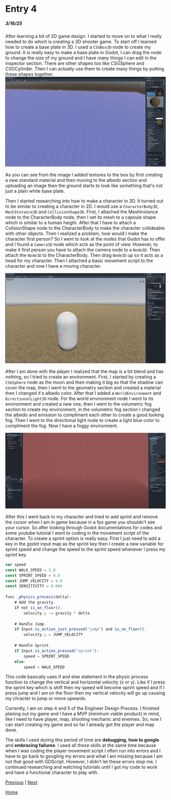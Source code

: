 # Entry 4
##### 3/16/25

After learning a bit of 2D game design. I started to move on to what I really needed to do which is creating a 3D shooter game. To start off I learned how to create a base plate in 3D. I used a `CSGBox3D` node to create my ground. It is really easy to make a base plate in Godot, I can drag the node to change the size of my ground and I have many things I can edit in the inspector section. There are other shapes too like CSGSphere and CSGCylinder. Then I can actually use them to create many things by putting these shapes together.
![CSGBox3D example](../tool/csgbox3d.png)

As you can see from the image I added textures to the box by first creating a new standard material and then moving to the albedo section and uploading an image then the ground starts to look like something that's not just a plain white base plate.

Then I started researching into how to make a character in 3D. It turned out to be similar to creating a character in 2D. I would use a `CharacterBody3D`, `MeshInstance3D` and `CollisionShape3D`. First, I attached the MeshInstance node to the CharacterBody node, then I set its mesh to a capsule shape which is similar to a human height. After that I have to attach a CollsionShape node to the CharacterBody to make the character collideable with other objects. Then I realized a problem, how would I make the character first person? So I went to look at the nodes that Godot has to offer and I found a `Camera3D` node which acts as the point of view. However, to make it first person you have to attach the camera node to a `Node3D`. Then attach the `Node3D` to the CharacterBody. Then drag `Node3D` up so it acts as a head for my character. Then I attached a basic movement script to the character and now I have a moving character.

![My Godot Character](../tool/godot-character3D.png)

After I am done with the player I realized that the map is a bit blend and has nothing, so I tried to create an environment. First, I started by creating a `CSGSphere` node as the moon and then making it big so that the shadow can cover the map, then I went to the geometry section and created a material then I changed it's albedo color. After that I added a `WorldEnvironment` and `DirectionalLight3D` node. For the world environment node I went to its environment and created a new one, then I went to the volumetric fog section to create my environment, in the volumetric fog section I changed the albedo and emission to compliment each other to create a good looking fog. Then I went to the directional light node to create a light blue color to compliment the fog. Now I have a foggy environment.

![My world after creating the moon](../tool/world-environment.png)

After this I went back to my character and tried to add sprint and remove the cursor when I am in game because in a fps game you shouldn't see your cursor. So after looking through Godot documentations for codes and some youtube tutorial I went to coding in the movement script of the character. To create a sprint option is really easy. First I just need to add a key in the godot input map as the sprint key then I create a new variable for sprint speed and change the speed to the sprint speed whenever I press my sprint key.

```js
var speed
const WALK_SPEED = 5.0
const SPRINT_SPEED = 8.0
const JUMP_VELOCITY = 4.8
const SENSITIVITY = 0.004

func _physics_process(delta):
	# Add the gravity.
	if not is_on_floor():
		velocity.y -= gravity * delta

	# Handle Jump.
	if Input.is_action_just_pressed("jump") and is_on_floor():
		velocity.y = JUMP_VELOCITY

	# Handle Sprint.
	if Input.is_action_pressed("sprint"):
		speed = SPRINT_SPEED
	else:
		speed = WALK_SPEED
```
This code basically uses if and else statement in the physic process function to change the vertical and horizontal velocity (x or y). Like if I press the sprint key which is shift then my speed will become sprint speed and if I press jump and I am on the floor then my vertical velocity will go up causing my chracter to jump or move upwards.


Currently, I am on step 4 and 5 of the Engineer Design Process. I finished planing out my game and I have a MVP (minimum viable product) in mind, like I need to have player, map, shooting mechanic and enemies. So, now I can start creating my game and so far I already got the player and map done.


The skills I used during this period of time are **debugging**, **how to google** and **embracing failures**. I used all these skills at the same time because when I was coding the player movement script I often run into errors and I have to go back to googling my errors and what I am missing because I am not that good with GDScript. However, I didn't let these errors stop me, I continued researching and watching tutorials until I got my code to work and have a functional character to play with.


[Previous](entry03.md) | [Next](entry05.md)

[Home](../README.md)